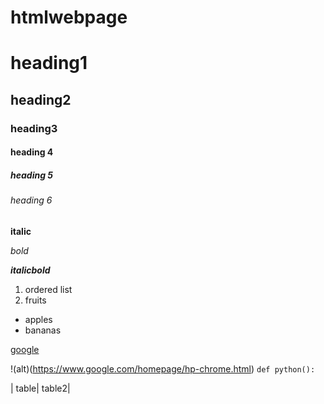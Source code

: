 # htmlwebpage
# heading1

## heading2

### heading3
#### heading 4
##### heading 5
###### heading 6

**italic**

*bold*

***italicbold***

1. ordered list
2. fruits

- apples
- bananas

[google](http://www.google.com/)

!(alt)(https://www.google.com/homepage/hp-chrome.html)
`def python():`

| table| table2|
